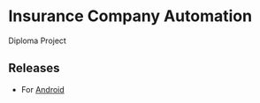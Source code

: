 # Insurance Company Automation
 Diploma Project


## Releases
- For [Android](https://github.com/Lokki16/insurance_company_automation/files/10558612/app-release.zip)
